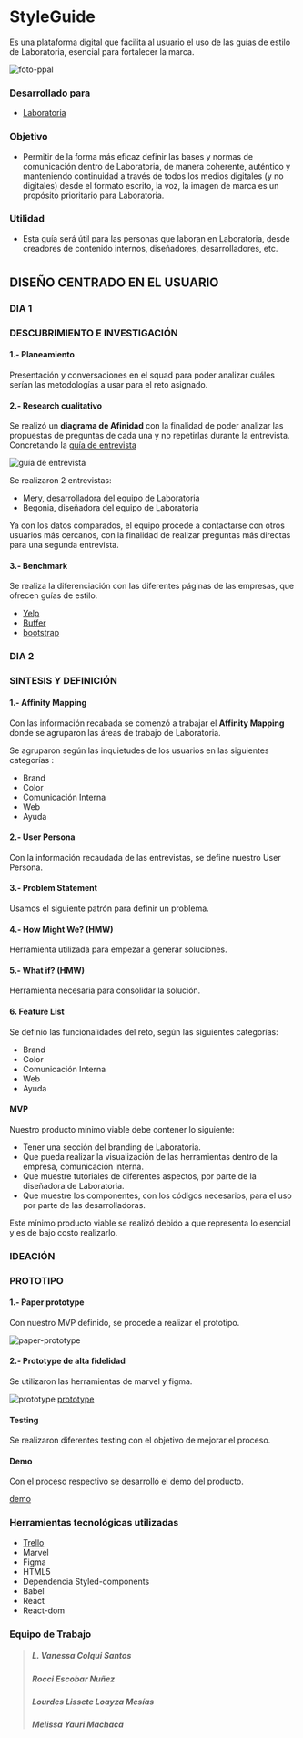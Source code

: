 #

# StyleGuide

Es una plataforma digital que facilita al usuario el uso de las guías de estilo de Laboratoria, esencial para fortalecer la marca.

![foto-ppal](assets/images/foto-ppal.png)


### Desarrollado para

- [Laboratoria](http://laboratoria.la)

### Objetivo

- Permitir de la forma más eficaz definir las bases y normas de comunicación dentro de Laboratoria, de manera coherente, auténtico y manteniendo continuidad a través de todos los medios digitales (y no digitales) desde el formato escrito, la voz, la imagen de marca es un propósito prioritario para Laboratoria.

### Utilidad

- Esta guía será útil para las personas que laboran en Laboratoria, desde creadores de contenido internos, diseñadores, desarrolladores, etc.

#

## DISEÑO CENTRADO EN EL USUARIO

### DIA 1

### DESCUBRIMIENTO E INVESTIGACIÓN

#### 1.- Planeamiento

Presentación y conversaciones en el squad para poder analizar cuáles serían las metodologías a usar para el reto asignado.

#### 2.- Research cualitativo

Se realizó un **diagrama de Afinidad** con la finalidad de poder analizar las propuestas de preguntas de cada una y no repetirlas durante la entrevista. Concretando la [guía de entrevista](https://docs.google.com/document/d/1MLC8BdoegsvjA-xcX3hwHy_L7PowZzVmqTB6AMST17k/edit#)

![guía de entrevista](assets/images/guia-de-entrevistas.png)

Se realizaron 2 entrevistas:

- Mery, desarrolladora del equipo de Laboratoria
- Begonia, diseñadora del equipo de Laboratoria

Ya con los datos comparados, el equipo procede a contactarse con otros usuarios más cercanos, con la finalidad de realizar preguntas más directas para una segunda entrevista.

#### 3.- Benchmark

Se realiza la diferenciación con las diferentes páginas de las empresas, que ofrecen guías de estilo.
- [Yelp](https://www.yelp.com/styleguide)
- [Buffer](https://buffer.com/style-guide)
- [bootstrap](https://getbootstrap.com/)

### DIA 2

### SINTESIS Y DEFINICIÓN

#### 1.- Affinity Mapping

Con las información recabada se comenzó a trabajar el **Affinity Mapping** donde se agruparon las áreas de trabajo de Laboratoria.

Se agruparon según las inquietudes de los usuarios en las siguientes categorías :

- Brand
- Color
- Comunicación Interna
- Web
- Ayuda

#### 2.- User Persona

Con la información recaudada de las entrevistas, se define nuestro User Persona.

#### 3.- Problem Statement

Usamos el siguiente patrón para definir un problema.

#### 4.- How Might We? (HMW)

Herramienta utilizada para empezar a generar soluciones.

#### 5.- What if? (HMW)

Herramienta necesaria para consolidar la solución.

#### 6. Feature List

Se definió las funcionalidades del reto, según las siguientes categorías:

- Brand
- Color
- Comunicación Interna
- Web
- Ayuda

#### MVP

Nuestro producto mínimo viable debe contener lo siguiente:

- Tener una sección del branding de Laboratoria.
- Que pueda realizar la visualización de las herramientas dentro de la empresa, comunicación interna.
- Que muestre tutoriales de diferentes aspectos, por parte de la diseñadora de Laboratoria.
- Que muestre los componentes, con los códigos necesarios, para el uso por parte de las desarrolladoras.

Este mínimo producto viable se realizó debido a que representa lo esencial y es de bajo costo realizarlo.

### IDEACIÓN 

### PROTOTIPO

#### 1.- Paper prototype

Con nuestro MVP definido, se procede a realizar el prototipo.

![paper-prototype](assets/images/paper-prototype.jpg)

#### 2.- Prototype de alta fidelidad

Se utilizaron las herramientas de marvel y figma.

![prototype](assets/images/prototype.png)
[prototype](https://marvelapp.com/86i06bb/screen/40355827)

#### Testing

Se realizaron diferentes testing con el objetivo de mejorar el proceso.

#### Demo

Con el proceso respectivo se desarrolló el demo del producto.

[demo](https://github.com/Rocciescobar/react-fancy-component)

### **Herramientas tecnológicas utilizadas**

- [Trello](https://trello.com/b/ufsZQnwR/hackathonstyleguide)
- Marvel
- Figma
- HTML5
- Dependencia Styled-components
- Babel
- React
- React-dom

### **Equipo de Trabajo**

>##### L. Vanessa Colqui Santos
>##### Rocci Escobar Nuñez
>##### Lourdes Lissete Loayza Mesías
>##### Melissa Yauri Machaca